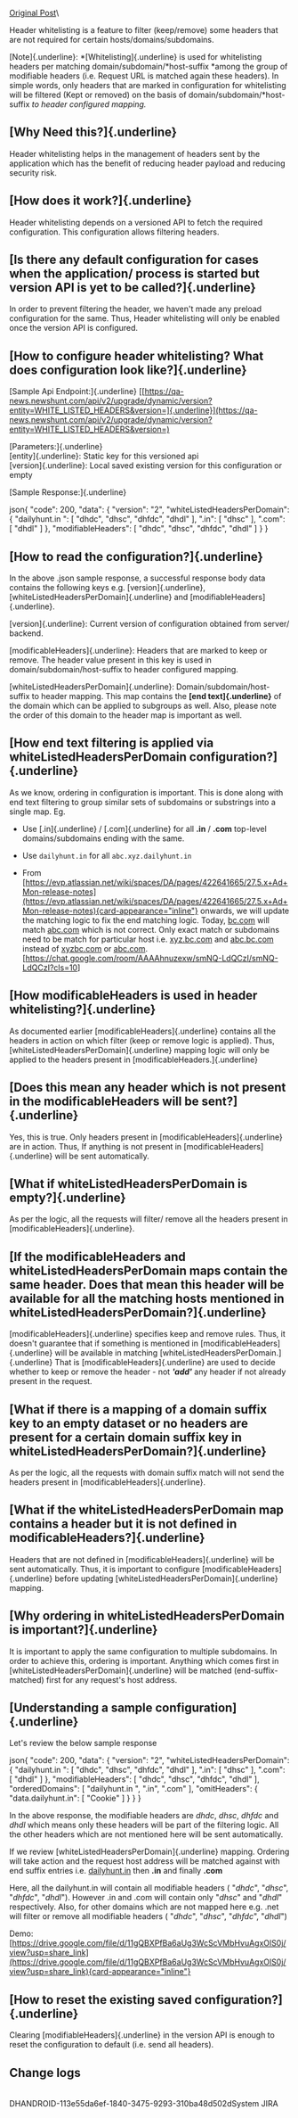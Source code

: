 [Original
Post](https://docs.google.com/document/d/1mXPgYkP-LK0xQ3GqZ46Jl6UySjfyCi-a4v5xfecHNLU/edit#heading=h.gcuir86bakkh)\

Header whitelisting is a feature to filter (keep/remove) some headers
that are not required for certain hosts/domains/subdomains.

[Note]{.underline}: *[Whitelisting]{.underline} is used for whitelisting
headers per matching domain/subdomain/*host-suffix *among the group of
modifiable headers (i.e. Request URL is matched again these headers). In
simple words, only headers that are marked in configuration for
whitelisting will be filtered (Kept or removed) on the basis of
domain/subdomain/*host-suffix *to header configured mapping.*

## [Why Need this?]{.underline}

Header whitelisting helps in the management of headers sent by the
application which has the benefit of reducing header payload and
reducing security risk.

## [How does it work?]{.underline}

Header whitelisting depends on a versioned API to fetch the required
configuration. This configuration allows filtering headers.

## [Is there any default configuration for cases when the application/ process is started but version API is yet to be called?]{.underline}

In order to prevent filtering the header, we haven't made any preload
configuration for the same. Thus, Header whitelisting will only be
enabled once the version API is configured.

##  [How to configure header whitelisting? What does configuration look like?]{.underline}

[Sample Api Endpoint:]{.underline}
[[https://qa-news.newshunt.com/api/v2/upgrade/dynamic/version?entity=WHITE_LISTED_HEADERS&version=]{.underline}](https://qa-news.newshunt.com/api/v2/upgrade/dynamic/version?entity=WHITE_LISTED_HEADERS&version=)

[Parameters:]{.underline}\
[entity]{.underline}: Static key for this versioned api\
[version]{.underline}: Local saved existing version for this
configuration or empty

[Sample Response:]{.underline}

json{ \"code\": 200, \"data\": { \"version\": \"2\",
\"whiteListedHeadersPerDomain\": { \"dailyhunt.in \": \[ \"dhdc\",
\"dhsc\", \"dhfdc\", \"dhdl\" \], \".in\": \[ \"dhsc\" \], \".com\": \[
\"dhdl\" \] }, \"modifiableHeaders\": \[ \"dhdc\", \"dhsc\", \"dhfdc\",
\"dhdl\" \] } }

## [How to read the configuration?]{.underline}

In the above .json sample response, a successful response body data
contains the following keys e.g. [version]{.underline},
[whiteListedHeadersPerDomain]{.underline} and
[modifiableHeaders]{.underline}. 

[version]{.underline}: Current version of configuration obtained from
server/ backend.

[modificableHeaders]{.underline}: Headers that are marked to keep or
remove. The header value present in this key is used in
domain/subdomain/host-suffix to header configured mapping.

[whiteListedHeadersPerDomain]{.underline}: Domain/subdomain/host-suffix
to header mapping. This map contains the **[end text]{.underline}** of
the domain which can be applied to subgroups as well. Also, please note
the order of this domain to the header map is important as well.

##  [How end text filtering is applied via whiteListedHeadersPerDomain configuration?]{.underline}

As we know, ordering in configuration is important. This is done along
with end text filtering to group similar sets of subdomains or
substrings into a single map. Eg.

- Use [.in]{.underline} / [.com]{.underline} for all **.in** / **.com**
  top-level domains/subdomains ending with the same.

- Use `dailyhunt.in` for all `abc.xyz.dailyhunt.in`

- From
  [https://evp.atlassian.net/wiki/spaces/DA/pages/422641665/27.5.x+Ad+Mon-release-notes](https://evp.atlassian.net/wiki/spaces/DA/pages/422641665/27.5.x+Ad+Mon-release-notes){card-appearance="inline"}
  onwards, we will update the matching logic to fix the end matching
  logic. Today, [bc.com](http://bc.com) will match
  [abc.com](http://abc.com) which is not correct. Only exact match or
  subdomains need to be match for particular host i.e.
  [xyz.bc.com](http://xyz.bc.com) and [abc.bc.com](http://abc.bc.com)
  instead of [xyzbc.com](http://xyzbc.com) or [abc.com](http://abc.com).
  \[<https://chat.google.com/room/AAAAhnuzexw/smNQ-LdQCzI/smNQ-LdQCzI?cls=10>\]

## [How modificableHeaders is used in header whitelisting?]{.underline}

As documented earlier [modificableHeaders]{.underline} contains all the
headers in action on which filter (keep or remove logic is applied).
Thus, [whiteListedHeadersPerDomain]{.underline} mapping logic will only
be applied to the headers present in [modificableHeaders.]{.underline}

##  [Does this mean any header which is not present in the modificableHeaders will be sent?]{.underline}

Yes, this is true. Only headers present in
[modificableHeaders]{.underline} are in action. Thus, If anything is not
present in [modificableHeaders]{.underline} will be sent automatically.

##  [What if whiteListedHeadersPerDomain is empty?]{.underline}

As per the logic, all the requests will filter/ remove all the headers
present in [modificableHeaders]{.underline}.

## [If the modificableHeaders and whiteListedHeadersPerDomain maps contain the same header. Does that mean this header will be available for all the matching hosts mentioned in whiteListedHeadersPerDomain?]{.underline}

[modificableHeaders]{.underline} specifies keep and remove rules. Thus,
it doesn't guarantee that if something is mentioned in
[modificableHeaders]{.underline} will be available in matching
[whiteListedHeadersPerDomain.]{.underline} That is
[modificableHeaders]{.underline} are used to decide whether to keep or
remove the header - not ***\'add\'*** any header if not already present
in the request.

## [What if there is a mapping of a domain suffix key to an empty dataset or no headers are present for a certain domain suffix key in whiteListedHeadersPerDomain?]{.underline}

As per the logic, all the requests with domain suffix match will not
send the headers present in [modificableHeaders]{.underline}.

## [What if the whiteListedHeadersPerDomain map contains a header but it is not defined in modificableHeaders?]{.underline}

Headers that are not defined in [modificableHeaders]{.underline} will be
sent automatically. Thus, it is important to configure
[modificableHeaders]{.underline} before updating
[whiteListedHeadersPerDomain]{.underline} mapping.

## [Why ordering in whiteListedHeadersPerDomain is important?]{.underline}

It is important to apply the same configuration to multiple subdomains.
In order to achieve this, ordering is important. Anything which comes
first in [whiteListedHeadersPerDomain]{.underline} will be matched
(end-suffix-matched) first for any request's host address.

## [Understanding a sample configuration]{.underline}

Let\'s review the below sample response

json{ \"code\": 200, \"data\": { \"version\": \"2\",
\"whiteListedHeadersPerDomain\": { \"dailyhunt.in \": \[ \"dhdc\",
\"dhsc\", \"dhfdc\", \"dhdl\" \], \".in\": \[ \"dhsc\" \], \".com\": \[
\"dhdl\" \] }, \"modifiableHeaders\": \[ \"dhdc\", \"dhsc\", \"dhfdc\",
\"dhdl\" \], \"orderedDomains\": \[ \"dailyhunt.in \", \".in\", \".com\"
\], \"omitHeaders\": { \"data.dailyhunt.in\": \[ \"Cookie\" \] } } }

In the above response, the modifiable headers are *dhdc*, *dhsc*,
*dhfdc* and *dhdl* which means only these headers will be part of the
filtering logic. All the other headers which are not mentioned here will
be sent automatically.

If we review [whiteListedHeadersPerDomain]{.underline} mapping. Ordering
will take action and the request host address will be matched against
with end suffix entries i.e. [dailyhunt.in](http://dailyhunt.in) then
**.in** and finally **.com**

Here, all the dailyhunt.in will contain all modifiable headers (
\"*dhdc*\", \"*dhsc*\", \"*dhfdc*\", \"*dhdl*\"). However .in and .com
will contain only "*dhsc*" and "*dhdl*" respectively. Also, for other
domains which are not mapped here e.g. .net will filter or remove all
modifiable headers ( \"*dhdc*\", \"*dhsc*\", \"*dhfdc*\", \"*dhdl*\")

Demo:
[https://drive.google.com/file/d/11gQBXPfBa6aUg3WcScVMbHvuAgxOlS0j/view?usp=share_link](https://drive.google.com/file/d/11gQBXPfBa6aUg3WcScVMbHvuAgxOlS0j/view?usp=share_link){card-appearance="inline"}

## [How to reset the existing saved configuration?]{.underline}

Clearing [modifiableHeaders]{.underline} in the version API is enough to
reset the configuration to default (i.e. send all headers).

##  Change logs

\
DHANDROID-113e55da6ef-1840-3475-9293-310ba48d502dSystem JIRA
